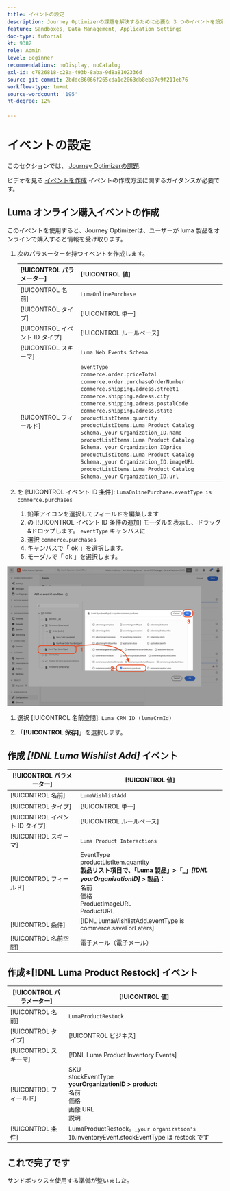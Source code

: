 ```yaml
---
title: イベントの設定
description: Journey Optimizerの課題を解決するために必要な 3 つのイベントを設定
feature: Sandboxes, Data Management, Application Settings
doc-type: tutorial
kt: 9382
role: Admin
level: Beginner
recommendations: noDisplay, noCatalog
exl-id: c7826818-c28a-493b-8aba-9d8a8102336d
source-git-commit: 2bddc86066f265cda1d2063db8eb37c9f211eb76
workflow-type: tm+mt
source-wordcount: '195'
ht-degree: 12%

---
```


# イベントの設定

このセクションでは、 [Journey Optimizerの課題](/help/challenges/introduction-and-prerequisites.md).

ビデオを見る [イベントを作成](/help/set-up-journeys/create-events.md) イベントの作成方法に関するガイダンスが必要です。

## Luma オンライン購入イベントの作成

このイベントを使用すると、Journey Optimizerは、ユーザーが luma 製品をオンラインで購入すると情報を受け取ります。

1. 次のパラメーターを持つイベントを作成します。

   | [!UICONTROL パラメーター] | [!UICONTROL 値] |
   |-------------|-----------|
   | [!UICONTROL 名前] | `LumaOnlinePurchase` |
   | [!UICONTROL タイプ] | [!UICONTROL 単一] |
   | [!UICONTROL イベント ID タイプ] | [!UICONTROL ルールベース] |
   | [!UICONTROL スキーマ] | `Luma Web Events Schema` |
   | [!UICONTROL フィールド] | `eventType` <br>`commerce.order.priceTotal`<br>`commerce.order.purchaseOrderNumber`<br>`commerce.shipping.adress.street1`<br>`commerce.shipping.adress.city`<br>`commerce.shipping.adress.postalCode`<br>`commerce.shipping.adress.state`<br>`productListItems.quantity`<br>`productListItems.Luma Product Catalog Schema._your Organization_ID.name`<br>`productListItems.Luma Product Catalog Schema._your Organization_IDprice`<br>`productListItems.Luma Product Catalog Schema._your Organization_ID.imageURL`<br>`productListItems.Luma Product Catalog Schema._your Organization_ID.url` |

2. を [!UICONTROL イベント ID 条件]: `LumaOnlinePurchase.eventType is commerce.purchases`

   1. 鉛筆アイコンを選択してフィールドを編集します
   2. の [!UICONTROL イベント ID 条件の追加] モーダルを表示し、ドラッグ&amp;ドロップします。 `eventType` キャンバスに
   3. 選択 `commerce.purchases`
   4. キャンバスで「 ok 」を選択します。
   5. モーダルで「 ok 」を選択します。

![イベント条件を追加](/help/tutorial-configure-a-training-sandbox/assets/Event-lumaOnlinePurchase-condition-1.png)

1. 選択 [!UICONTROL 名前空間]: `Luma CRM ID (lumaCrmId)`

2. 「**[!UICONTROL 保存]**」を選択します。

## 作成 *[!DNL Luma Wishlist Add]* イベント

| [!UICONTROL パラメーター] | [!UICONTROL 値] |
|-------------|-----------|
| [!UICONTROL 名前] | `LumaWishlistAdd` |
| [!UICONTROL タイプ] | [!UICONTROL 単一] |
| [!UICONTROL イベント ID タイプ] | [!UICONTROL ルールベース] |
| [!UICONTROL スキーマ] | `Luma Product Interactions` |
| [!UICONTROL フィールド] | EventType<br>productListItem.quantity<br><b>製品リスト項目で、「Luma 製品」>「_」*[!DNL yourOrganizationID]* > 製品：</b> <br>名前<br>価格<br> ProductImageURL<br>ProductURL |
| [!UICONTROL 条件] | [!DNL LumaWishlistAdd.eventType is commerce.saveForLaters] |
| [!UICONTROL 名前空間] | 電子メール（電子メール） |

## 作成*[!DNL Luma Product Restock] イベント

| [!UICONTROL パラメーター] | [!UICONTROL 値] |
|-------------|-----------|
| [!UICONTROL 名前] | `LumaProductRestock` |
| [!UICONTROL タイプ] | [!UICONTROL ビジネス] |
| [!UICONTROL スキーマ] | [!DNL Luma Product Inventory Events] |
| [!UICONTROL フィールド] | SKU <br> stockEventType<br><b> yourOrganizationID > product:</b> <br>名前<br>価格<br> 画像 URL<br>説明 |
| [!UICONTROL 条件] | LumaProductRestock。_`your organization's ID`.inventoryEvent.stockEventType は restock です |

## これで完了です

サンドボックスを使用する準備が整いました。
